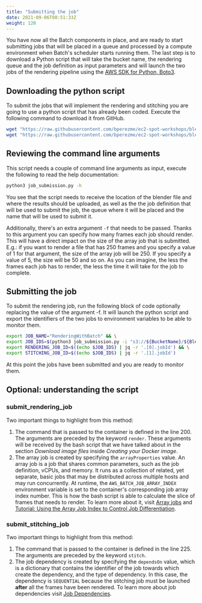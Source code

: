 ```yaml
---
title: "Submitting the job"
date: 2021-09-06T08:51:33Z
weight: 120
---
```


You have now all the Batch components in place, and are ready to start submitting jobs that will be placed in a queue and processed by a compute environment when Batch's scheduler starts running them. The last step is to download a Python script that will take the bucket name, the rendering queue and the job definition as input parameters and will launch the two jobs of the rendering pipeline using the [AWS SDK for Python, Boto3](https://aws.amazon.com/sdk-for-python/).

## Downloading the python script

To submit the jobs that will implement the rendering and stitching you are going to use a python script that has already been coded. Execute the following command to download it from GitHub.

```bash
wget "https://raw.githubusercontent.com/bperezme/ec2-spot-workshops/blender_rendering_using_batch/content/rendering-with-batch/batch/job_submission.py" && \
wget "https://raw.githubusercontent.com/bperezme/ec2-spot-workshops/blender_rendering_using_batch/content/rendering-with-batch/verifying_resilience.py"
```

## Reviewing the command line arguments

This script needs a couple of command line arguments as input, execute the following to read the help documentation:

```bash
python3 job_submission.py -h
```

You see that the script needs to receive the location of the blender file and where the results should be uploaded, as well as the the job definition that will be used to submit the job, the queue where it will be placed and the name that will be used to submit it.

Additionally, there's an extra argument `-f` that needs to be passed. Thanks to this argument you can specify how many frames each job should render. This will have a direct impact on the size of the array job that is submitted. E.g.: if you want to render a file that has 250 frames and you specify a value of 1 for that argument, the size of the array job will be 250. If you specify a value of 5, the size will be 50 and so on. As you can imagine, the less the frames each job has to render, the less the time it will take for the job to complete.

## Submitting the job

To submit the rendering job, run the following block of code optionally replacing the value of the argument -f. It will launch the python script and export the identifiers of the two jobs to environment variables to be able to monitor them.

```bash
export JOB_NAME="RenderingWithBatch" && \
export JOB_IDS=$(python3 job_submission.py -i "s3://${BucketName}/${BlendFileName}" -o "s3://${BucketName}" -f 1 -n "${JOB_NAME}" -q "${RENDERING_QUEUE_NAME}" -d "${JOB_DEFINITION_NAME}") && \
export RENDERING_JOB_ID=$((echo $JOB_IDS) | jq -r '.[0].jobId') && \
export STITCHING_JOB_ID=$((echo $JOB_IDS) | jq -r '.[1].jobId')
```

At this point the jobs have been submitted and you are ready to monitor them.

## Optional: understanding the script

### submit_rendering_job

Two important things to highlight from this method:

1. The command that is passed to the container is defined in the line 200. The arguments are preceded by the keyword `render`. These arguments will be received by the bash script that we have talked about in the section *Download image files* inside *Creating your Docker image*.
2. The array job is created by specifying the `arrayProperties` value. An array job is a job that shares common parameters, such as the job definition, vCPUs, and memory. It runs as a collection of related, yet separate, basic jobs that may be distributed across multiple hosts and may run concurrently. At runtime, the `AWS_BATCH_JOB_ARRAY_INDEX` environment variable is set to the container's corresponding job array index number. This is how the bash script is able to calculate the slice of frames that needs to render.
To learn more about it, visit [Array jobs](https://docs.aws.amazon.com/batch/latest/userguide/array_jobs.html) and [Tutorial: Using the Array Job Index to Control Job Differentiation](https://docs.aws.amazon.com/batch/latest/userguide/array_index_example.html).

### submit_stitching_job

Two important things to highlight from this method:

1. The command that is passed to the container is defined in the line 225. The arguments are preceded by the keyword `stitch`.
2. The job dependency is created by specifying the `dependsOn` value, which is a dictionary that contains the identifier of the job towards which create the dependency, and the type of dependency. In this case, the dependency is `SEQUENTIAL` because the stitching job must be launched **after** all the frames have been rendered. To learn more about job dependencies visit [Job Dependencies](https://docs.aws.amazon.com/batch/latest/userguide/job_dependencies.html).
